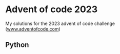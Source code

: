 # Advent of code 2023
My solutions for the 2023 advent of code challenge (www.adventofcode.com)

## Python
